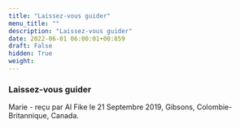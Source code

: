 ```yaml
---
title: "Laissez-vous guider"
menu_title: ""
description: "Laissez-vous guider"
date: 2022-06-01 06:00:01+00:859
draft: False
hidden: True
weight:
---
```

### Laissez-vous guider

Marie - reçu par Al Fike le 21 Septembre 2019, Gibsons, Colombie-Britannique, Canada.



